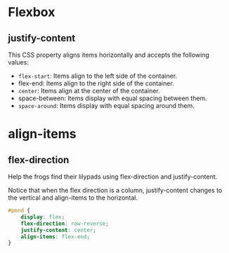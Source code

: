 # Flexbox

## justify-content

This CSS property aligns items horizontally and accepts the following values:

* `flex-start`: Items align to the left side of the container.
* flex-end: Items align to the right side of the container.
* `center`: Items align at the center of the container.
* space-between: Items display with equal spacing between them.
* `space-around`: Items display with equal spacing around them.

# align-items



## flex-direction

Help the frogs find their lilypads using flex-direction and justify-content.

Notice that when the flex direction is a column, justify-content changes to the vertical and align-items to the horizontal.

```css
#pond {
	display: flex;
	flex-direction: row-reverse;
	justify-content: center;
	align-items: flex-end;
}
```
